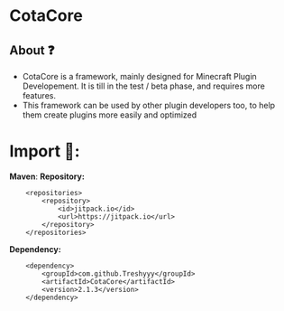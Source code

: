 # CotaCore

## About ❓
- CotaCore is a framework, mainly designed for Minecraft Plugin Developement. It is till in the test / beta phase, and requires more features.
- This framework can be used by other plugin developers too, to help them create plugins more easily and optimized

# Import 🔻:
**Maven**:
__Repository:__
```
	<repositories>
		<repository>
		    <id>jitpack.io</id>
		    <url>https://jitpack.io</url>
		</repository>
	</repositories>
```

__Dependency:__
```
	<dependency>
	    <groupId>com.github.Treshyyy</groupId>
	    <artifactId>CotaCore</artifactId>
	    <version>2.1.3</version>
	</dependency>
```

  
